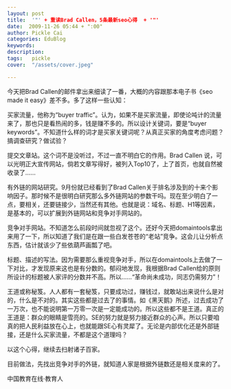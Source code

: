 ```yaml
---
layout: post  
title:  '"' + 重读Brad Callen，5条最新seo心得  + '"'
date:  2009-11-26 05:44 + ":00" 
author: Pickle Cai  
categories: EduBlog  
keywords: 
description:   
tags:	pickle   
cover:  "/assets/cover.jpeg"  

---  
```

    
今天把Brad Callen的邮件拿出来细读了一番，大概的内容跟那本电子书《seo made it easy》差不多。多了这样一些认知：







买家流量，他称为“buyer traffic”。认为，如果不是买家流量，即使论吨计的流量来了，那也只是看热闹的多，钱是赚不多的。所以设计关键词，要是“buyer keywords”。不知道什么样的词才是买家关键词呢？从真正买家的角度考虑问题？搞调查研究？做试验？ 

提交文章站。这个词不是没听过，不过一直不明白它的作用。Brad Callen 说，可以光明正大宣传网站，倘若文章写得好，被列入Top10了，上了首页，也就自然被收录了…… 

有外链的网站研究。9月份就已经看到了Brad Callen关于排名涉及到的十来个影响因子。那时候不是很明白研究那么多外链网站的参数干吗。现在至少明白了一点，要相关，还要链接少，当然还有其他。也就是说：域名、标题、H1等因素，是基本的，可以扩展到外链网站和竞争对手网站的。 

竞争对手网站。不知道怎么前段时间就忽视了这个。还好今天把domaintools拿出来用了一下，所以知道了我们是在跟一些白发苍苍的“老站”竞争。这会儿让分析点东西，估计就该少了些依葫芦画瓢了吧。 

标题、描述的写法。因为需要那么重视竞争对手，所以在domaintools上去做了一下对比，才发现原来这也是有分数的。郁闷地发现，我根据Brad Callen给的原则所设计的标题被人家评的分数并不高。所以……“革命尚未成功，同志仍需努力”！ 

王道或称秘笈。人人都有一套秘笈，只要成功过，赚钱过，就敢站出来说什么是对的，什么是不对的。其实这些都是过去了的事情。如《黑天鹅》所述，过去成功了一万次，也不能说明第一万零一次是一定能成功的。所以这些都不是王道。真正的王道是：群众的眼睛是雪亮的。SE的努力就是努力接近群众的心声。所以只要咱真的把人民利益放在心上，也就能跟SE心有灵犀了。无论是内部优化还是外部链接，还是什么买家流量，不都是这个道理吗？

以这个心得，继续去扫射诸子百家。





目前做法，先找出竞争对手的外链，就知道人家是根据外链数还是相关度来的了。



		    
 中国教育在线·教育人

